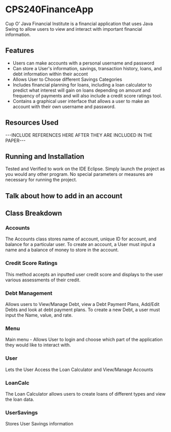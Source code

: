 # CPS240FinanceApp

Cup O’ Java Financial Institute is a financial application that uses Java Swing to allow users to view and interact with important financial information. 

## Features
- Users can make accounts with a personal username and password
- Can store a User's information, savings, transaction history, loans, and debt information within their accont
- Allows User to Choose different Savings Categories
- Includes financial planning for loans, including a loan calculator to predict what interest will gain on loans depending on amount and frequency of payments and will also include a credit score ratings tool.
- Contains a graphical user interface that allows a user to make an account with their own username and password.

## Resources Used
---INCLUDE REFERENCES HERE AFTER THEY ARE INCLUDED IN THE PAPER---

## Running and Installation
Tested and Verified to work on the IDE Eclipse. Simply launch the project as you would any other program. No special parameters or measures are necessary for running the project. 

## Talk about how to add in an account

## Class Breakdown

### Accounts
The Accounts class stores name of account, unique ID for account, and balance for a particular user. To create an account, a User must input a name and a balance of money to store in the account. 

### Credit Score Ratings
This method accepts an inputted user credit score and displays to the user various assessments of their credit. 

### Debt Management 
Allows users to View/Manage Debt, view a Debt Payment Plans, Add/Edit Debts and look at debt payment plans. To create a new Debt, a user must input the Name, value, and rate. 

### Menu
Main menu - Allows User to login and choose which part of the application they would like to interact with. 

### User 
Lets the User Access the Loan Calculator and View/Manage Accounts
 
### LoanCalc
The Loan Calculator allows users to create loans of different types and view the loan data.

### UserSavings
Stores User Savings information

